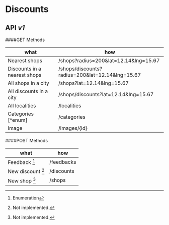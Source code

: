 # Discounts

API *v1*
-------------

####GET Methods               

|what                         | how                                             |
|-----------------------------|-------------------------------------------------|
|Nearest shops                | /shops?radius=200&lat=12.14&lng=15.67           |
|Discounts in a nearest shops | /shops/discounts?radius=200&lat=12.14&lng=15.67 | 
|All shops in a city          | /shops?lat=12.14&lng=15.67                      | 
|All discounts in a city      | /shops/discounts?lat=12.14&lng=15.67            | 
|All localities               | /localities                                     |  
|Categories [^enum]            | /categories                                     | 
|Image                        | /images/{id}                                        |

####POST Methods     

|what                         | how                                             | 
|-----------------------------|-------------------------------------------------|
|Feedback [^1]           | /feedbacks                                      |
|New discount [^2]       | /discounts                                      |    
|New shop [^2]           | /shops                                          | 


[^1]: Enumeration

[^2]: Not implemented.



